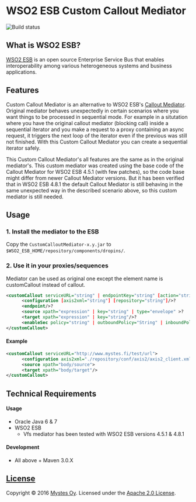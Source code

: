 # WSO2 ESB Custom Callout Mediator
![Build status](https://circleci.com/gh/Mystes/wso2-esb-custom-callout-mediator.svg?style=shield&circle-token=9ec921470952006994fe5cb321fdd6ae4acfd866)
## What is WSO2 ESB?
[WSO2 ESB](http://wso2.com/products/enterprise-service-bus/) is an open source Enterprise Service Bus that enables interoperability among various heterogeneous systems and business applications.

## Features
Custom Callout Mediator is an alternative to WSO2 ESB's [Callout Mediator](https://docs.wso2.com/display/ESB490/Callout+Mediator). Original mediator behaves unexpectedly in certain scenarios where you want things to be processed in sequential mode. For example in a situtation where you have the original callout mediator (blocking call) inside a sequential iterator and you make a request to a proxy containing an async request, it triggers the next loop of the iterator even if the previous was still not finished. With this Custom Callout Mediator you can create a sequential iterator safely.

This Custom Callout Mediator's all features are the same as in the original mediator's. This custom mediator was created using the base code of the Callout Mediator for WSO2 ESB 4.5.1 (with few patches), so the code base might differ from newer Callout Mediator versions. But it has been verified that in WSO2 ESB 4.8.1 the default Callout Mediator is still behaving in the same unexpected way in the described scenario above, so this custom mediator is still needed.

## Usage

### 1. Install the mediator to the ESB
Copy the `CustomCalloutMediator-x.y.jar` to `$WSO2_ESB_HOME/repository/components/dropins/`.

### 2. Use it in your proxies/sequences
Mediator can be used as original one except the element name is customCallout instead of callout.
```xml
<customCallout serviceURL="string" | endpointKey="string" [action="string"] [initAxis2ClientOptions="boolean"]>
      <configuration [axis2xml="string"] [repository="string"]/>?
      <endpoint/>?
      <source xpath="expression" | key="string" | type="envelope" >?
      <target xpath="expression" | key="string"/>?
      <enableSec policy="string" | outboundPolicy="String" | inboundPolicy="String" />?
</customCallout>
```

#### Example
```xml
<customCallout serviceURL="http://www.mystes.fi/test/url">
      <configuration axis2xml="./repository/conf/axis2/axis2_client.xml"/>
      <source xpath="body/source">
      <target xpath="body/target"/>
</customCallout>
```

## Technical Requirements

#### Usage

* Oracle Java 6 & 7
* WSO2 ESB
    * Vfs mediator has been tested with WSO2 ESB versions 4.5.1 & 4.8.1

#### Development

* All above + Maven 3.0.X

## [License](LICENSE)

Copyright &copy; 2016 [Mystes Oy](http://www.mystes.fi). Licensed under the [Apache 2.0 License](LICENSE).
